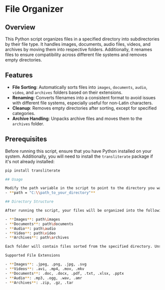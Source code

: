# File Organizer

## Overview

This Python script organizes files in a specified directory into subdirectories by their file type. It handles images, documents, audio files, videos, and archives by moving them into respective folders. Additionally, it renames files to ensure compatibility across different file systems and removes empty directories.

## Features

- **File Sorting**: Automatically sorts files into `images`, `documents`, `audio`, `video`, and `archives` folders based on their extensions.
- **Renaming**: Converts filenames into a consistent format to avoid issues with different file systems, especially useful for non-Latin characters.
- **Cleanup**: Removes empty directories after sorting, except for specified categories.
- **Archive Handling**: Unpacks archive files and moves them to the `archives` folder.

## Prerequisites

Before running this script, ensure that you have Python installed on your system. Additionally, you will need to install the `transliterate` package if it's not already installed:

```bash
pip install transliterate

## Usage

Modify the path variable in the script to point to the directory you want to organize:
- **path = "C:\\path_to_your_directory"**

## Directory Structure

After running the script, your files will be organized into the following directory structure based on their types:

- **Images**: path\images
- **Documents**: path\documents
- **Audio**: path\audio
- **Video**: path\video
- **Archives**: path\archives

Each folder will contain files sorted from the specified directory. Unsupported file types will be left in their original location.

Supported File Extensions

- **Images**: .jpeg, .png, .jpg, .svg
- **Videos**: .avi, .mp4, .mov, .mkv
- **Documents**: .doc, .docx, .pdf, .txt, .xlsx, .pptx
- **Audio**: .mp3, .ogg, .wav, .amr
- **Archives**: .zip, .gz, .tar
